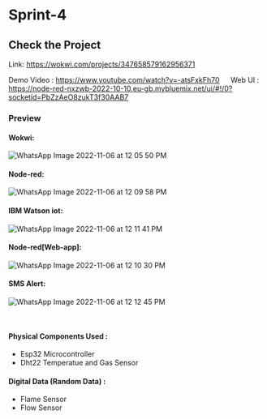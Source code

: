 # Sprint-4
## Check the Project 

Link: https://wokwi.com/projects/347658579162956371
&emsp;

Demo Video : https://www.youtube.com/watch?v=-atsFxkFh70
&emsp;
Web UI : https://node-red-nxzwb-2022-10-10.eu-gb.mybluemix.net/ui/#!/0?socketid=PbZzAeO8zukT3f30AAB7
### Preview

####  Wokwi:
![WhatsApp Image 2022-11-06 at 12 05 50 PM](https://user-images.githubusercontent.com/61773724/200161259-6406a492-95c7-4f59-899f-b313ecccfe1e.jpeg)


#### Node-red:
![WhatsApp Image 2022-11-06 at 12 09 58 PM](https://user-images.githubusercontent.com/61773724/200161290-2765797d-1c98-4b21-83ec-08a43d2fcce8.jpeg)

#### IBM Watson iot:
![WhatsApp Image 2022-11-06 at 12 11 41 PM](https://user-images.githubusercontent.com/61773724/200161317-0657cb1c-3fa0-48e7-abe7-7cc657e2c977.jpeg)


#### Node-red[Web-app]:
![WhatsApp Image 2022-11-06 at 12 10 30 PM](https://user-images.githubusercontent.com/61773724/200161323-dd41a87f-cab7-43e6-ae8c-8307c8629b52.jpeg)


#### SMS Alert:

![WhatsApp Image 2022-11-06 at 12 12 45 PM](https://user-images.githubusercontent.com/61773724/200161331-1efea4fe-6da0-44e2-81d4-cc85b9f53b0a.jpeg)

&emsp;
#### Physical Components Used :
- Esp32 Microcontroller
- Dht22 Temperatue and Gas Sensor 
#### Digital Data (Random Data) :
- Flame Sensor
- Flow Sensor 
